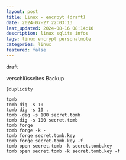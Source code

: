 ```yaml
---
layout: post
title: Linux - encrpyt (draft)
date: 2024-07-27 22:03:13
last_updated: 2024-08-16 08:14:10
description: linux sqlite infos
tags: linux encrypt personalnote
categories: linux
featured: false
---
```


draft

verschlüsseltes Backup

````
$duplicity
````

````
tomb
tomb dig -s 10
tomb dig -s 10 .
tomb -dig -s 100 secret.tomb
tomb dig -s 100 secret.tomb
tomb forge
tomb forge -k -
tomb forge secret.tomb.key
tomb forge secret.tomb.key -f
tomb open secret.tomb -k secret.tomb.key 
tomb open secret.tomb -k secret.tomb.key -f
````